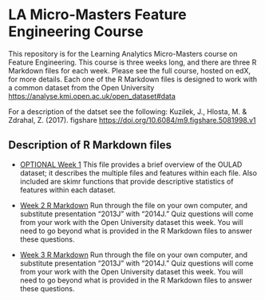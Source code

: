 # LA Micro-Masters Feature Engineering Course

  This repository is for the Learning Analytics Micro-Masters course on Feature Engineering. This course is three weeks long, and there are three R Markdown files for each week. Please see the full course, hosted on edX, for more details. Each one of the R Markdown files is designed to work with a common dataset from the Open University <https://analyse.kmi.open.ac.uk/open_dataset#data>

  For a description of the datset see the following:
Kuzilek, J., Hlosta, M. & Zdrahal, Z. (2017). figshare https://doi.org/10.6084/m9.figshare.5081998.v1

## Description of R Markdown files
* [OPTIONAL Week 1](https://github.com/aekrumm/feature-engineering/blob/master/OPTIONAL%20Week%201.Rmd)
This file provides a brief overview of the OULAD dataset; it describes the multiple files and features within each file. Also included are skimr functions that provide descriptive statistics of features within each dataset.

* [Week 2 R Markdown](https://github.com/aekrumm/feature-engineering/blob/master/Week%202.Rmd)
Run through the file on your own computer, and substitute presentation “2013J” with “2014J.” Quiz questions will come from your work with the Open University dataset this week. You will need to go beyond what is provided in the R Markdown files to answer these questions.

* [Week 3 R Markdown](https://github.com/aekrumm/feature-engineering/blob/master/Week%203.Rmd)
Run through the file on your own computer, and substitute presentation “2013J” with “2014J.” Quiz questions will come from your work with the Open University dataset this week. You will need to go beyond what is provided in the R Markdown files to answer these questions.
